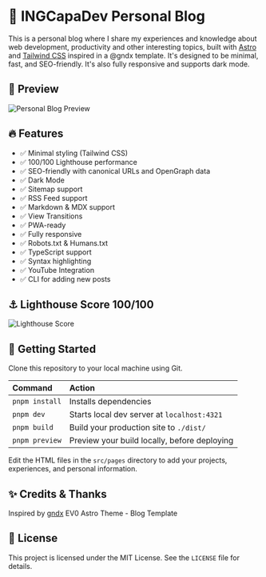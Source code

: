 # 🚀 INGCapaDev Personal Blog

This is a personal blog where I share my experiences and knowledge about web development, productivity and other interesting topics, built with [Astro](https://astro.build) and [Tailwind CSS](https://tailwindcss.com) inspired in a @gndx template. It's designed to be minimal, fast, and SEO-friendly. It's also fully responsive and supports dark mode.

## 🥃 Preview

![Personal Blog Preview](https://github.com/INGCapaDev/my-blog/assets/114124075/8599c05e-83eb-43ed-8196-2ea7736132ae)


## 🔥 Features

- ✅ Minimal styling (Tailwind CSS)
- ✅ 100/100 Lighthouse performance
- ✅ SEO-friendly with canonical URLs and OpenGraph data
- ✅ Dark Mode
- ✅ Sitemap support
- ✅ RSS Feed support
- ✅ Markdown & MDX support
- ✅ View Transitions
- ✅ PWA-ready
- ✅ Fully responsive
- ✅ Robots.txt & Humans.txt
- ✅ TypeScript support
- ✅ Syntax highlighting
- ✅ YouTube Integration
- ✅ CLI for adding new posts

## ⚓ Lighthouse Score 100/100

![Lighthouse Score](https://github.com/INGCapaDev/my-blog/assets/114124075/5ca70bac-c833-4aef-973c-4c23ed071aae)

## 🚀 Getting Started

Clone this repository to your local machine using Git.

| Command        | Action                                       |
| :------------- | :------------------------------------------- |
| `pnpm install` | Installs dependencies                        |
| `pnpm dev`     | Starts local dev server at `localhost:4321`  |
| `pnpm build`   | Build your production site to `./dist/`      |
| `pnpm preview` | Preview your build locally, before deploying |

Edit the HTML files in the `src/pages` directory to add your projects, experiences, and personal information.

## ✨ Credits & Thanks

Inspired by [gndx](https://github.com/gndx) EV0 Astro Theme - Blog Template

## 📃 License

This project is licensed under the MIT License. See the `LICENSE` file for details.
